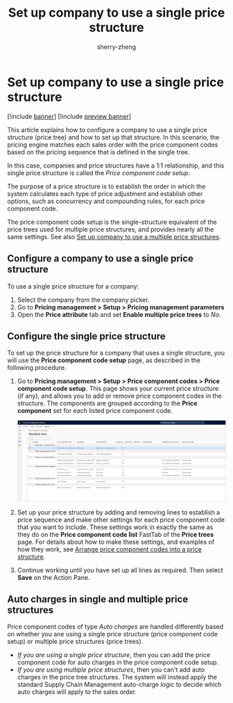 ﻿---
title: Set up company to use a single price structure
description: This article explains how to configure a company to use a single price structure (price tree) and how to set up that structure.
author: sherry-zheng
ms.author: chuzheng
ms.reviewer: kamaybac
ms.search.form: GUPPriceComponentCodeSetup, GUPParameters
ms.topic: how-to
ms.date: 04/03/2023
audience: Application User
ms.search.region: Global
ms.custom: bap-template
---

# Set up company to use a single price structure

[!include [banner](../includes/banner.md)]
[!include [preview banner](../includes/preview-banner.md)]

<!-- KFM: Preview until further notice -->

This article explains how to configure a company to use a single price structure (price tree) and how to set up that structure. In this scenario, the pricing engine matches each sales order with the price component codes based on the pricing sequence that is defined in the single tree.

In this case, companies and price structures have a 1:1 relationship, and this single price structure is called the *Price component code setup*.

The purpose of a price structure is to establish the order in which the system calculates each type of price adjustment and establish other options, such as concurrency and compounding rules, for each price component code.

The price component code setup is the single-structure equivalent of the price trees used for multiple price structures, and provides nearly all the same settings. See also [Set up company to use a multiple price structures](price-structure-multiple.md).

## Configure a company to use a single price structure

To use a single price structure for a company:

1. Select the company from the company picker.
1. Go to **Pricing management \> Setup \> Pricing management parameters**
1. Open the **Price attribute** tab and set **Enable multiple price trees** to *No*.

## Configure the single price structure

To set up the price structure for a company that uses a single structure, you will use the **Price component code setup** page, as described in the following procedure.

1. Go to **Pricing management \> Setup \> Price component codes \> Price component code setup**. This page shows your current price structure (if any), and allows you to add or remove price component codes in the structure. The components are grouped according to the **Price component** set for each listed price component code.

    [<img src="media/price-component-code-setup.png" alt="The Price component code setup page." title="The Price component code setup page" width="720" />](media/price-component-code-setup.png#lightbox)

1. Set up your price structure by adding and removing lines to establish a price sequence and make other settings for each price component code that you want to include. These settings work in exactly the same as they do on the **Price component code list** FastTab of the **Price trees** page. For details about how to make these settings, and examples of how they work, see [Arrange price component codes into a price structure](price-structure-details.md).

1. Continue working until you have set up all lines as required. Then select **Save** on the Action Pane.

## Auto charges in single and multiple price structures

Price component codes of type *Auto charges* are handled differently based on whether you ane using a single price structure (price component code setup) or multiple price structures (price trees).

- *If you are using a single price structure*, then you can add the price component code for auto charges in the price component code setup.
- *If you are using multiple price structures*, then you can't add auto charges in the price tree structures. The system will instead apply the standard Supply Chain Management auto-charge logic to decide which auto charges will apply to the sales order.
